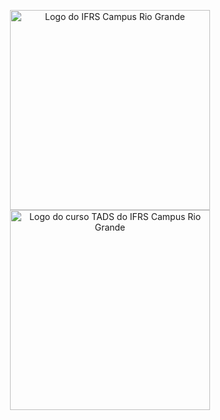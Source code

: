 <p align="center">
  <a href="https://ifrs.edu.br/riogrande/" target="blank"><img src="https://yt3.ggpht.com/ytc/AKedOLS6jhin7CrQpWfsbRRwFVS1rvOJqPUwHYGCSypL=s900-c-k-c0x00ffffff-no-rj" height="320" alt="Logo do IFRS Campus Rio Grande" /></a>
  <a href="http://divcomp.riogrande.ifrs.edu.br/superior" target="blank"><img src="http://sites.riogrande.ifrs.edu.br/arquivos/1810497/tads.png" height="320" alt="Logo do curso TADS do IFRS Campus Rio Grande" /></a>
</p>
